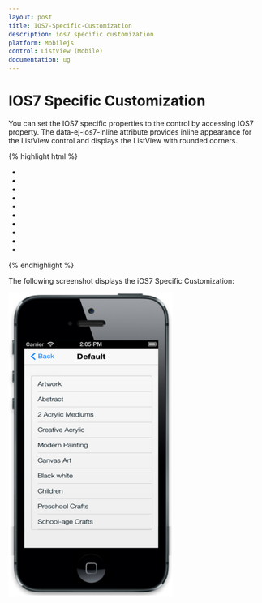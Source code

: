 ```yaml
---
layout: post
title: IOS7-Specific-Customization
description: ios7 specific customization
platform: Mobilejs
control: ListView (Mobile)
documentation: ug
---
```


# IOS7 Specific Customization

You can set the IOS7 specific properties to the control by accessing IOS7 property. The data-ej-ios7-inline attribute provides inline appearance for the ListView control and displays the ListView with rounded corners.

{% highlight html %}



<div id="lb" data-role="ejmListView" data-ej-rendermode="ios7" data-ej-ios7-inline="true" data-ej-showheader="true" data-ej-headertitle="Default" data-ej-showheaderbackbutton="true">

<ul>

<li data-ej-text="Artwork"></li>

<li data-ej-text="Abstract"></li>

<li data-ej-text="2 Acrylic Mediums"></li>

<li data-ej-text="Creative Acrylic"></li>

<li data-ej-text="Modern Painting"></li>

<li data-ej-text="Canvas Art"></li>

<li data-ej-text="Black white"></li>

<li data-ej-text="Children"></li>

<li data-ej-text="Preschool Crafts"></li>

<li data-ej-text="School-age Crafts"></li>

</ul>

</div>



{% endhighlight %}



The following screenshot displays the iOS7 Specific Customization:

![C:/Users/Thivya/AppData/Local/Temp/SNAGHTML23741ad9.PNG](IOS7-Specific-Customization_images/IOS7-Specific-Customization_img1.png)



